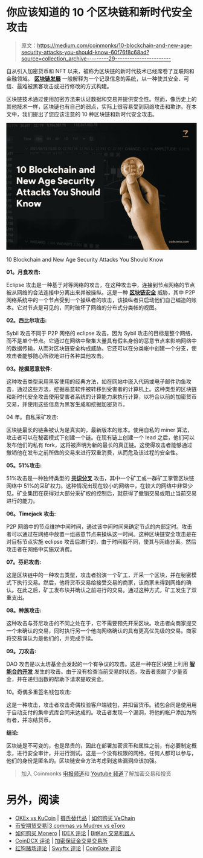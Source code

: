 # 你应该知道的 10 个区块链和新时代安全攻击

> 原文：<https://medium.com/coinmonks/10-blockchain-and-new-age-security-attacks-you-should-know-60f76f8c68ad?source=collection_archive---------29----------------------->

自从引入加密货币和 NFT 以来，被称为区块链的新时代技术已经席卷了互联网和金融领域。 [**区块链发展**](https://www.codezeros.com/services/blockchain-development) 一般解释为一个记录信息的系统，以一种使其安全、可信、最难被黑客攻击或进行修改的方式构建。

区块链技术通过使用加密方法来认证数据和交易并提供安全性。然而，像历史上的其他技术一样，区块链也有自己的弱点，实际上很容易受到网络攻击和欺诈。在本文中，我们提出了您应该注意的 10 种区块链和新时代安全攻击。

![](img/2a32b46cca51739698d6a15a2efa23af.png)

10 Blockchain and New Age Security Attacks You Should Know

**01。月食攻击:**

Eclipse 攻击是一种基于对等网络的攻击，在这种攻击中，连接到节点网络的节点被从网络的合法连接中分离出来并被操纵。这是一种 [**区块链安全**](https://www.codezeros.com/) 威胁，其中 P2P 网络系统中的一个节点受到一个操纵者的攻击，该操纵者只启动他们自己编造的账本。它对节点是可见的，同时破坏了网络的分布式分类帐的视图。

**02。西比尔攻击:**

Sybil 攻击不同于 P2P 网络的 eclipse 攻击，因为 Sybil 攻击的目标是整个网络，而不是单个节点。它通过在网络中聚集大量具有假名身份的恶意节点来影响网络中的数据传输，从而对区块链安全构成威胁。它还可以在分类帐中创建一个分支，使攻击者能够随心所欲地进行各种其他攻击。

**03。挖掘恶意软件:**

这种攻击类型采用黑客使用的经典方法，如在网站中嵌入代码或电子邮件钓鱼攻击，通过这些方法，挖掘恶意软件被转移到受害者的计算机上。这种类型的区块链和新时代安全攻击使用受害者系统的计算能力来执行计算，以符合以前的加密货币交易，并使用这些信息为黑客生成和挖掘加密货币。

04 年。自私采矿攻击:

区块链最长的链条被认为是真实的，最新版本的账本。使用自私的 miner 算法，攻击者可以在秘密模式下创建一个链。在现有链上创建一个 lead 之后，他们可以发布他们的私有 fork，这将被声明为新的最长的真正链。这使得攻击者能够通过撤销他在发布之前所做的交易来进行双重消费，从而危及该过程的安全性。

**05。51%攻击:**

51%攻击是一种独特类型的 [**共识分叉**](https://www.codezeros.com/services/consensus-forking) 攻击，其中一个矿工或一群矿工掌管区块链网络中 51%的采矿权力。这种情况出现在较小的网络中，在较大的网络中非常少见。矿业集团在获得对大部分采矿权的控制后，就获得了撤销交易或阻止当前交易进行的能力。

**06。Timejack 攻击:**

P2P 网络中的节点维护中间时间，通过该中间时间来确定节点的内部定时。攻击者可以通过在网络中放置一组恶意节点来操纵这一时间。这种区块链安全攻击是在对目标节点实施 eclipse 攻击后进行的，由于时间戳不同，使其与网络分离。然后攻击者在网络中实施双消费。

**07。芬尼攻击:**

这是区块链中的一种攻击类型，攻击者扮演一个矿工，开采一个区块，并在秘密模式下执行交易。然后，他将货币交易给接受交易的商家，该商家未得到网络的确认。在此之后，矿工发布块并确认之前进行的交易。通过这种方式，矿工发生了双重支出。

**08。种族攻击:**

这种攻击与芬尼攻击的不同之处在于，它不需要预先开采区块。攻击者向商家提交一个未确认的交易，同时执行另一个他向网络确认的具有更高优先级的交易。商家将交易误认为是他们的，并完成手续。

**09。刀攻击:**

DAO 攻击是以太坊基金会发起的一个有争议的攻击。这是一种在区块链上利用 [**智能合约开发**](https://www.codezeros.com/services/smart-contract-creation) 发生的攻击。由于没有检查当前交易的状态，攻击者贡献了少量资金，并在递归函数的帮助下请求提取资金。

10。奇偶多重签名钱包攻击:

这是一种攻击，攻击者攻击奇偶校验客户端钱包，并扣留货币。钱包合同是使用用于自动支付的集中式库合同来达成的。攻击者发现一个漏洞，将他的帐户添加为所有者，并冻结货币。

**结论:**

区块链是不可变的，也是昂贵的，因此在部署加密货币和属性之前，有必要制定概念，进行安全审计，并进行测试。这是一个没有权限的网络，任何人都可以参与，他们的身份是匿名的。区块链安全方法考虑到这些漏洞应该加强。

> 加入 Coinmonks [电报频道](https://t.me/coincodecap)和 [Youtube 频道](https://www.youtube.com/c/coinmonks/videos)了解加密交易和投资

# 另外，阅读

*   [OKEx vs KuCoin](https://coincodecap.com/okex-kucoin) | [摄氏替代品](https://coincodecap.com/celsius-alternatives) | [如何购买 VeChain](https://coincodecap.com/buy-vechain)
*   [币安期货交易](https://coincodecap.com/binance-futures-trading)|[3 commas vs Mudrex vs eToro](https://coincodecap.com/mudrex-3commas-etoro)
*   [如何购买 Monero](https://coincodecap.com/buy-monero) | [IDEX 评论](https://coincodecap.com/idex-review) | [BitKan 交易机器人](https://coincodecap.com/bitkan-trading-bot)
*   [CoinDCX 评论](/coinmonks/coindcx-review-8444db3621a2) | [加密保证金交易交易所](https://coincodecap.com/crypto-margin-trading-exchanges)
*   [红狗赌场评论](https://coincodecap.com/red-dog-casino-review) | [Swyftx 评论](https://coincodecap.com/swyftx-review) | [CoinGate 评论](https://coincodecap.com/coingate-review)
